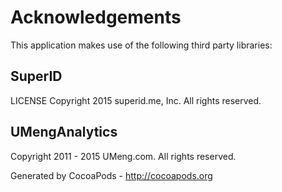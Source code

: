 # Acknowledgements
This application makes use of the following third party libraries:

## SuperID

LICENSE Copyright 2015 superid.me, Inc. All rights reserved.

## UMengAnalytics

Copyright 2011 - 2015 UMeng.com. All rights reserved.

Generated by CocoaPods - http://cocoapods.org

